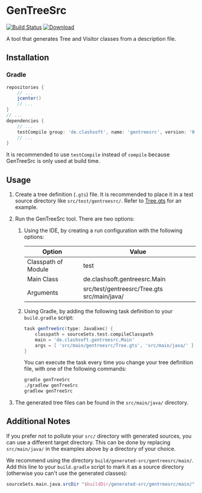 # GenTreeSrc

[![Build Status](https://travis-ci.org/Clashsoft/GenTreeSrc.svg?branch=master)](https://travis-ci.org/Clashsoft/GenTreeSrc)
[![Download](https://api.bintray.com/packages/clashsoft/maven/gentreesrc/images/download.svg)](https://bintray.com/clashsoft/maven/gentreesrc/_latestVersion)

A tool that generates Tree and Visitor classes from a description file.

## Installation

### Gradle

```groovy
repositories {
	// ...
	jcenter()
	// ...
}
// ...
dependencies {
	// ...
	testCompile group: 'de.clashsoft', name: 'gentreesrc', version: '0.3.1'
	// ...
}
```

It is recommended to use `testCompile` instead of `compile` because GenTreeSrc is only used at build time.

## Usage

1. Create a tree definition (`.gts`) file.
   It is recommended to place it in a test source directory like `src/test/gentreesrc/`.
   Refer to [Tree.gts](src/test/gentreesrc/Tree.gts) for an example.

2. Run the GenTreeSrc tool. There are two options:

   1. Using the IDE, by creating a run configuration with the following options:

      Option              | Value
      --------------------|--------------------------------------------
      Classpath of Module | test
      Main Class          | de.clashsoft.gentreesrc.Main
      Arguments           | src/test/gentreesrc/Tree.gts src/main/java/

   2. Using Gradle, by adding the following task definition to your `build.gradle` script:

      ```groovy
      task genTreeSrc(type: JavaExec) {
          classpath = sourceSets.test.compileClasspath
          main = 'de.clashsoft.gentreesrc.Main'
          args = [ 'src/main/gentreesrc/Tree.gts', 'src/main/java/' ]
      }
      ```

      You can execute the task every time you change your tree definition file, with one of the following commands:

      ```bash
      gradle genTreeSrc
      ./gradlew genTreeSrc
      gradlew genTreeSrc
      ```

3. The generated tree files can be found in the `src/main/java/` directory.

## Additional Notes

If you prefer not to pollute your `src/` directory with generated sources, you can use a different target directory.
This can be done by replacing `src/main/java/` in the examples above by a directory of your choice.

We recommend using the directory `build/generated-src/gentreesrc/main/`.
Add this line to your `build.gradle` script to mark it as a source directory
(otherwise you can't use the generated classes):

```groovy
sourceSets.main.java.srcDir "$buildDir/generated-src/gentreesrc/main/"
```
